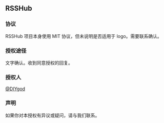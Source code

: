## RSSHub

### 协议

RSSHub 项目本身使用 MIT 协议，但未说明是否适用于 logo。需要联系确认。

### 授权途径
文字确认。收到同意授权的回复。


### 授权人
[@DIYgod](https://github.com/DIYgod)

### 声明
如果你对本授权有异议或疑问，请与我们联系。
